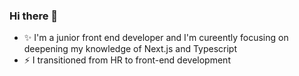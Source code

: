 ### Hi there 👋
- ✨ I'm a junior front end developer and I'm cureently focusing on deepening my knowledge of Next.js and Typescript
- ⚡ I transitioned from HR to front-end development

<!--
**htmlena/htmlena** is a ✨ _special_ ✨ repository because its `README.md` (this file) appears on your GitHub profile.

Here are some ideas to get you started:

- 🔭 I’m currently working on ...
- 🌱 I’m currently learning ...
- 👯 I’m looking to collaborate on ...
- 🤔 I’m looking for help with ...
- 💬 Ask me about ...
- 📫 How to reach me: ...
- 😄 Pronouns: ...
- ⚡ Fun fact: ...
-->
